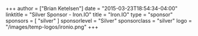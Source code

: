 +++
author = ["Brian Ketelsen"]
date = "2015-03-23T18:54:34-04:00"
linktitle = "Silver Sponsor - Iron.IO"
title = "Iron.IO"
type = "sponsor"
sponsors = [ "silver" ] 
sponsorlevel = "Silver"
sponsorclass = "silver"
logo = "/images/temp-logos/ironio.png"
+++



